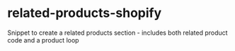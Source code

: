 related-products-shopify
========================
Snippet to create a related products section - includes both related product code and a product loop
